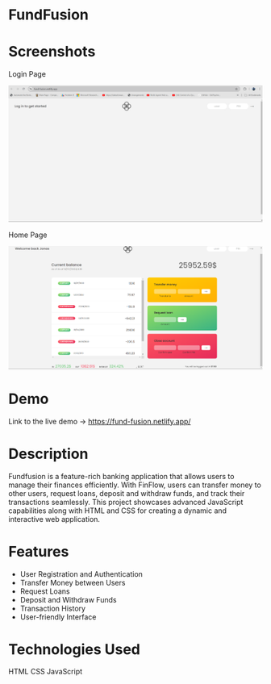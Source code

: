 # FundFusion


# Screenshots
Login Page

![Login](assets/Login.png)

Home Page

![Home Page](assets/Home.png)

# Demo
Link to the live demo -> https://fund-fusion.netlify.app/

# Description
Fundfusion is a feature-rich banking application that allows users to manage their finances efficiently. With FinFlow, users can transfer money to other users, request loans, deposit and withdraw funds, and track their transactions seamlessly. This project showcases advanced JavaScript capabilities along with HTML and CSS for creating a dynamic and interactive web application.

# Features
- User Registration and Authentication
- Transfer Money between Users
- Request Loans
- Deposit and Withdraw Funds
- Transaction History
- User-friendly Interface

# Technologies Used
HTML
CSS
JavaScript

